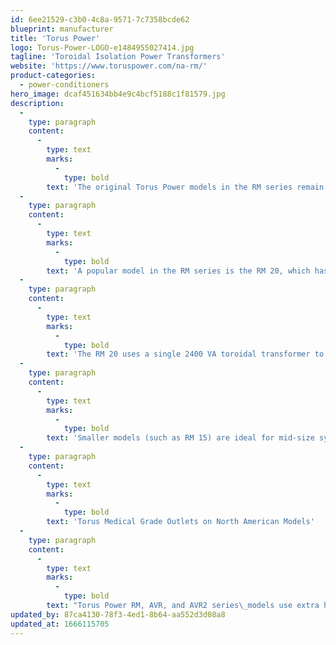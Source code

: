 ```yaml
---
id: 6ee21529-c3b0-4c8a-9571-7c7358bcde62
blueprint: manufacturer
title: 'Torus Power'
logo: Torus-Power-LOGO-e1484955027414.jpg
tagline: 'Toroidal Isolation Power Transformers'
website: 'https://www.toruspower.com/na-rm/'
product-categories:
  - power-conditioners
hero_image: dcaf451634bb4e9c4bcf5188c1f81579.jpg
description:
  -
    type: paragraph
    content:
      -
        type: text
        marks:
          -
            type: bold
        text: 'The original Torus Power models in the RM series remain unparalleled for performance, protection, and value, with models from 15 Amp to 100 Amp.'
  -
    type: paragraph
    content:
      -
        type: text
        marks:
          -
            type: bold
        text: 'A popular model in the RM series is the RM 20, which has been consistently top-rated by leading audiophile magazines. Torus Powers power isolation units (PIUS) combine search suppression with massive toroidal transformers to provide AC power conditioning and protection from voltage surges.'
  -
    type: paragraph
    content:
      -
        type: text
        marks:
          -
            type: bold
        text: 'The RM 20 uses a single 2400 VA toroidal transformer to supply 120V at 20A to the 10 AC outlets on its rear panel. It has a 20 a circuit breaker for its on off switch and uses a 14 AWG detachable AC cord rated at 15 amp/125V. “The PIU greatly enhances subtle details of tone, timber, and imaging when dynamics were extreme or the volume was loud”, and is a recommended component of Stereophile magazine.'
  -
    type: paragraph
    content:
      -
        type: text
        marks:
          -
            type: bold
        text: 'Smaller models (such as RM 15) are ideal for mid-size systems, while the RM5 can be dedicated to front-end components, media servers, etc. Larger custom installation models rated 60 Amp and 100 Amp balanced input provide clean, protected power for the largest custom installed systems. Many Torus Power models feature Balanced 240V input. This configuration provides additional noise cancellation as the two input phases are 180 degrees out of phase from each other.'
  -
    type: paragraph
    content:
      -
        type: text
        marks:
          -
            type: bold
        text: 'Torus Medical Grade Outlets on North American Models'
  -
    type: paragraph
    content:
      -
        type: text
        marks:
          -
            type: bold
        text: "Torus Power RM, AVR, and AVR2 series\_models use extra heavy duty medical grade outlets custom manufactured by Hubbell.\_These outlets provide greater contact force, reduced heat buildup, and redundant\_grounding, and are vastly superior to\_commercial grade outlets.\_"
updated_by: 87ca4130-78f3-4ed1-8b64-aa552d3d08a8
updated_at: 1666115705
---
```

